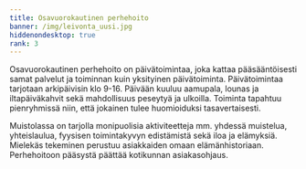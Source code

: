 ```yaml
---
title: Osavuorokautinen perhehoito
banner: /img/leivonta_uusi.jpg
hiddenondesktop: true
rank: 3
---
```

Osavuorokautinen perhehoito on päivätoimintaa, joka kattaa pääsääntöisesti samat palvelut ja toiminnan kuin yksityinen päivätoiminta. Päivätoimintaa tarjotaan arkipäivisin klo 9-16. Päivään kuuluu aamupala, lounas ja iltapäiväkahvit sekä mahdollisuus peseytyä ja ulkoilla. Toiminta tapahtuu pienryhmissä niin, että jokainen tulee huomioiduksi tasavertaisesti. 

Muistolassa on tarjolla monipuolisia aktiviteetteja mm. yhdessä muistelua, yhteislaulua, fyysisen toimintakyvyn edistämistä sekä iloa ja elämyksiä. Mielekäs tekeminen perustuu asiakkaiden omaan elämänhistoriaan. Perhehoitoon pääsystä päättää kotikunnan asiakasohjaus.
